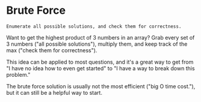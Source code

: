 # Brute Force

```
Enumerate all possible solutions, and check them for correctness.
```

Want to get the highest product of 3 numbers in an array? Grab every set of 3 numbers ("all possible solutions"), multiply them, and keep track of the max ("check them for correctness").

This idea can be applied to most questions, and it's a great way to get from "I have no idea how to even get started" to "I have a way to break down this problem."

The brute force solution is usually not the most efficient ("big O time cost."), but it can still be a helpful way to start.